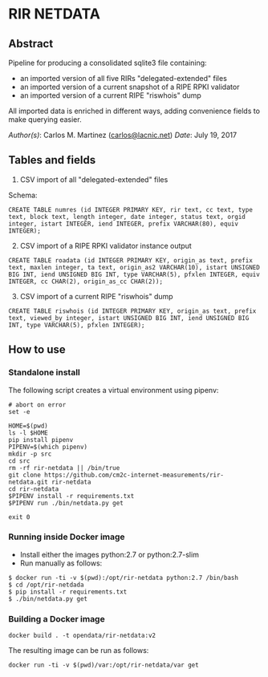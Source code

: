 # RIR NETDATA

## Abstract

Pipeline for producing a consolidated sqlite3 file containing:

- an imported version of all five RIRs "delegated-extended" files
- an imported version of a current snapshot of a RIPE RPKI validator 
- an imported version of a current RIPE "riswhois" dump

All imported data is enriched in different ways, adding convenience fields to make querying easier.

*Author(s)*: Carlos M. Martinez (carlos@lacnic.net)
*Date*: July 19, 2017

## Tables and fields

1. CSV import of all "delegated-extended" files

Schema:

```
CREATE TABLE numres (id INTEGER PRIMARY KEY, rir text, cc text, type text, block text, length integer, date integer, status text, orgid integer, istart INTEGER, iend INTEGER, prefix VARCHAR(80), equiv INTEGER);
```

2. CSV import of a RIPE RPKI validator instance output

```
CREATE TABLE roadata (id INTEGER PRIMARY KEY, origin_as text, prefix text, maxlen integer, ta text, origin_as2 VARCHAR(10), istart UNSIGNED BIG INT, iend UNSIGNED BIG INT, type VARCHAR(5), pfxlen INTEGER, equiv INTEGER, cc CHAR(2), origin_as_cc CHAR(2));
```

3. CSV import of a current RIPE "riswhois" dump

```
CREATE TABLE riswhois (id INTEGER PRIMARY KEY, origin_as text, prefix text, viewed_by integer, istart UNSIGNED BIG INT, iend UNSIGNED BIG INT, type VARCHAR(5), pfxlen INTEGER);
```


## How to use

### Standalone install

The following script creates a virtual environment using pipenv:

```
# abort on error
set -e

HOME=$(pwd)
ls -l $HOME
pip install pipenv
PIPENV=$(which pipenv)
mkdir -p src
cd src
rm -rf rir-netdata || /bin/true
git clone https://github.com/cm2c-internet-measurements/rir-netdata.git rir-netdata
cd rir-netdata
$PIPENV install -r requirements.txt
$PIPENV run ./bin/netdata.py get

exit 0
```

### Running inside Docker image

- Install either the images python:2.7 or python:2.7-slim
- Run manually as follows:

```
$ docker run -ti -v $(pwd):/opt/rir-netdata python:2.7 /bin/bash
$ cd /opt/rir-netdada
$ pip install -r requirements.txt
$ ./bin/netdata.py get
```

### Building a Docker image

```
docker build . -t opendata/rir-netdata:v2
```

The resulting image can be run as follows:

```
docker run -ti -v $(pwd)/var:/opt/rir-netdata/var get
```
